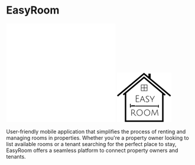 # EasyRoom

![Icone](./assets/Icon.svg)
![Icone](./assets/Icon_black.png)

User-friendly mobile application that simplifies the process of renting and managing rooms in properties. Whether you're a property owner looking to list available rooms or a tenant searching for the perfect place to stay, EasyRoom offers a seamless platform to connect property owners and tenants.

